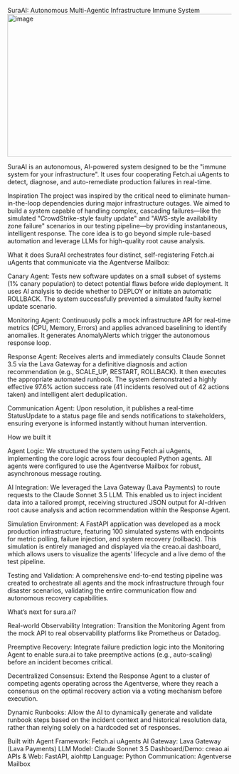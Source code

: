 SuraAI: Autonomous Multi-Agentic Infrastructure Immune System
<img width="682" height="321" alt="image" src="https://github.com/user-attachments/assets/b6d14e91-1990-4c1e-9777-516c8a212280" />

SuraAI is an autonomous, AI-powered system designed to be the "immune system for your infrastructure". It uses four cooperating Fetch.ai uAgents to detect, diagnose, and auto-remediate production failures in real-time.

Inspiration
The project was inspired by the critical need to eliminate human-in-the-loop dependencies during major infrastructure outages. We aimed to build a system capable of handling complex, cascading failures—like the simulated "CrowdStrike-style faulty update" and "AWS-style availability zone failure" scenarios in our testing pipeline—by providing instantaneous, intelligent response. The core idea is to go beyond simple rule-based automation and leverage LLMs for high-quality root cause analysis.

What it does
SuraAI orchestrates four distinct, self-registering Fetch.ai uAgents that communicate via the Agentverse Mailbox:

Canary Agent: Tests new software updates on a small subset of systems (1% canary population) to detect potential flaws before wide deployment. It uses AI analysis to decide whether to DEPLOY or initiate an automatic ROLLBACK. The system successfully prevented a simulated faulty kernel update scenario.

Monitoring Agent: Continuously polls a mock infrastructure API for real-time metrics (CPU, Memory, Errors) and applies advanced baselining to identify anomalies. It generates AnomalyAlerts which trigger the autonomous response loop.

Response Agent: Receives alerts and immediately consults Claude Sonnet 3.5 via the Lava Gateway for a definitive diagnosis and action recommendation (e.g., SCALE_UP, RESTART, ROLLBACK). It then executes the appropriate automated runbook. The system demonstrated a highly effective 97.6% action success rate (41 incidents resolved out of 42 actions taken) and intelligent alert deduplication.

Communication Agent: Upon resolution, it publishes a real-time StatusUpdate to a status page file and sends notifications to stakeholders, ensuring everyone is informed instantly without human intervention.

How we built it

Agent Logic: We structured the system using Fetch.ai uAgents, implementing the core logic across four decoupled Python agents. All agents were configured to use the Agentverse Mailbox for robust, asynchronous message routing.

AI Integration: We leveraged the Lava Gateway (Lava Payments) to route requests to the Claude Sonnet 3.5 LLM. This enabled us to inject incident data into a tailored prompt, receiving structured JSON output for AI-driven root cause analysis and action recommendation within the Response Agent. 

Simulation Environment: A FastAPI application was developed as a mock production infrastructure, featuring 100 simulated systems with endpoints for metric polling, failure injection, and system recovery (rollback). This simulation is entirely managed and displayed via the creao.ai dashboard, which allows users to visualize the agents' lifecycle and a live demo of the test pipeline.

Testing and Validation: A comprehensive end-to-end testing pipeline was created to orchestrate all agents and the mock infrastructure through four disaster scenarios, validating the entire communication flow and autonomous recovery capabilities.


What’s next for sura.ai?

Real-world Observability Integration: Transition the Monitoring Agent from the mock API to real observability platforms like Prometheus or Datadog.

Preemptive Recovery: Integrate failure prediction logic into the Monitoring Agent to enable sura.ai to take preemptive actions (e.g., auto-scaling) before an incident becomes critical.

Decentralized Consensus: Extend the Response Agent to a cluster of competing agents operating across the Agentverse, where they reach a consensus on the optimal recovery action via a voting mechanism before execution.

Dynamic Runbooks: Allow the AI to dynamically generate and validate runbook steps based on the incident context and historical resolution data, rather than relying solely on a hardcoded set of responses.

Built with
Agent Framework: Fetch.ai uAgents
AI Gateway: Lava Gateway (Lava Payments)
LLM Model: Claude Sonnet 3.5
Dashboard/Demo: creao.ai
APIs & Web: FastAPI, aiohttp
Language: Python
Communication: Agentverse Mailbox

